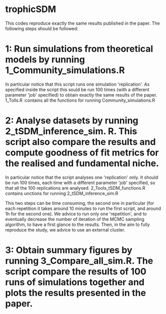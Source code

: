 # trophicSDM
This codes reproduce exactly the same results published in the paper. 
The following steps should be followed:
# 1: Run simulations from theoretical models by running 1_Community_simulations.R
In particular notice that this script runs one simulation 'replication'. As specified inside the script this sould be run 100 times (with a different parameter 'job' specified) to obtain exactly the same results of the paper. 1_Tolls.R :contains all the functions for running Community_simulations.R

# 2: Analyse datasets by running 2_tSDM_inference_sim. R. This script also compare the results and compute goodness of fit metrics for the realised and fundamental niche.
In particular notice that the script analyses one 'replication' only. It should be run 100 times, each time with a different parameter 'job' specified, so that all the 100 replications are analysed. 2_Tools_tSDM_functions.R  contains unctions for running 2_tSDM_inference_sim.R

This two steps can be time consuming, the second one in particular (for each repetition it takes around 10 minutes to run the first script, and around 1h for the second one). We advice to run only one 'repetition', and to eventually decrease the number of iteration of the MCMC sampling algorithm, to have a first glance to the results. Then, in the aim to fully reproduce the study, we advice to use an external cluster. 

# 3: Obtain summary figures by running 3_Compare_all_sim.R. The script compare the results of 100 runs of simulations together and plots the results presented in the paper.

